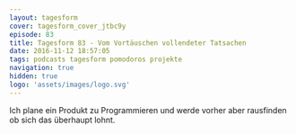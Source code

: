 ```yaml
---
layout: tagesform
cover: tagesform_cover_jtbc9y
episode: 83
title: Tagesform 83 - Vom Vortäuschen vollendeter Tatsachen
date: 2016-11-12 18:57:05
tags: podcasts tagesform pomodoros projekte
navigation: true
hidden: true
logo: 'assets/images/logo.svg'
---
```


Ich plane ein Produkt zu Programmieren und werde vorher aber rausfinden ob
sich das überhaupt lohnt.

